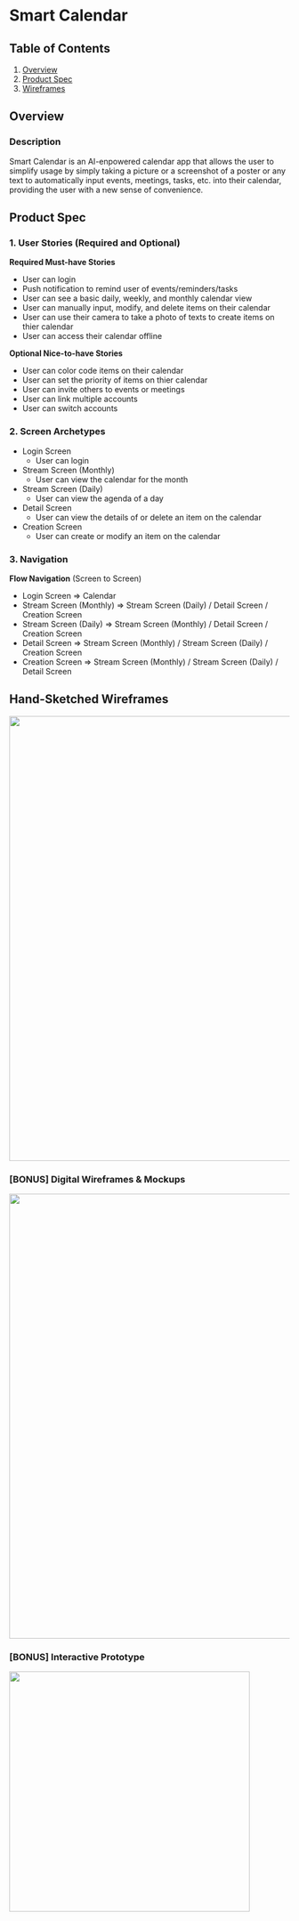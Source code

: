 # Smart Calendar

## Table of Contents
1. [Overview](#Overview)
2. [Product Spec](#Product-Spec)
3. [Wireframes](#Wireframes)

## Overview
### Description
Smart Calendar is an AI-enpowered calendar app that allows the user to simplify usage by simply taking a picture or a screenshot of a poster or any text to automatically input events, meetings, tasks, etc. into their calendar, providing the user with a new sense of convenience.

## Product Spec

### 1. User Stories (Required and Optional)

**Required Must-have Stories**

* User can login
* Push notification to remind user of events/reminders/tasks
* User can see a basic daily, weekly, and monthly calendar view 
* User can manually input, modify, and delete items on their calendar
* User can use their camera to take a photo of texts to create items on thier calendar 
* User can access their calendar offline

**Optional Nice-to-have Stories**

* User can color code items on their calendar
* User can set the priority of items on thier calendar
* User can invite others to events or meetings
* User can link multiple accounts
* User can switch accounts

### 2. Screen Archetypes

* Login Screen
   * User can login
* Stream Screen (Monthly)
   * User can view the calendar for the month
* Stream Screen (Daily)
   * User can view the agenda of a day
* Detail Screen
   * User can view the details of or delete an item on the calendar
* Creation Screen
   * User can create or modify an item on the calendar
   
### 3. Navigation

**Flow Navigation** (Screen to Screen)

* Login Screen
   => Calendar
* Stream Screen (Monthly)
   => Stream Screen (Daily) / Detail Screen / Creation Screen
* Stream Screen (Daily)
   => Stream Screen (Monthly) / Detail Screen / Creation Screen
* Detail Screen
   => Stream Screen (Monthly) / Stream Screen (Daily) / Creation Screen
* Creation Screen 
   => Stream Screen (Monthly) / Stream Screen (Daily) / Detail Screen 

## Hand-Sketched Wireframes
<img src="https://github.com/YilikaLoufoua/SmartCalendar/blob/main/Hand-Sketched%20Wireframes.jpg" width=800>

### [BONUS] Digital Wireframes & Mockups
<img src="https://github.com/YilikaLoufoua/SmartCalendar/blob/main/Digital%20Wireframes.png" width=800>

### [BONUS] Interactive Prototype
<img src="https://github.com/YilikaLoufoua/SmartCalendar/blob/main/Interactive%20Prototype.gif" width=432>
